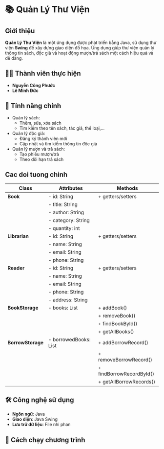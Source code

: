 # 📚 Quản Lý Thư Viện

## Giới thiệu
**Quản Lý Thư Viện** là một ứng dụng được phát triển bằng Java, sử dụng thư viện **Swing** để xây dựng giao diện đồ họa. Ứng dụng giúp thư viện quản lý thông tin sách, độc giả và hoạt động mượn/trả sách một cách hiệu quả và dễ dàng.

## 🧑‍💻 Thành viên thực hiện
- **Nguyễn Công Phước**
- **Lê Minh Đức**

## 🎯 Tính năng chính
- Quản lý sách:
  - Thêm, sửa, xóa sách
  - Tìm kiếm theo tên sách, tác giả, thể loại,...
- Quản lý độc giả:
  - Đăng ký thành viên mới
  - Cập nhật và tìm kiếm thông tin độc giả
- Quản lý mượn và trả sách:
  - Tạo phiếu mượn/trả
  - Theo dõi hạn trả sách
## Cac doi tuong chinh
| Class             | Attributes                          | Methods                  |
| ----------------- | ----------------------------------- | ------------------------ |
| **Book**          | - id: String                        | + getters/setters        |
|                   | - title: String                     |                          |
|                   | - author: String                    |                          |
|                   | - category: String                  |                          |
|                   | - quantity: int                     |                          |
| **Librarian**     | - id: String                        | + getters/setters        |
|                   | - name: String                      |                          |
|                   | - email: String                     |                          |
|                   | - phone: String                     |                          |
| **Reader**        | - id: String                        | + getters/setters        |
|                   | - name: String                      |                          |
|                   | - email: String                     |                          |
|                   | - phone: String                     |                          |
|                   | - address: String                   |                          |
| **BookStorage**   | - books: List<Book>                 | + addBook()              |
|                   |                                     | + removeBook()           |
|                   |                                     | + findBookById()         |
|                   |                                     | + getAllBooks()          |
| **BorrowStorage** | - borrowedBooks: List<BorrowRecord> | + addBorrowRecord()      |
|                   |                                     | + removeBorrowRecord()   |
|                   |                                     | + findBorrowRecordById() |
|                   |                                     | + getAllBorrowRecords()  |




## 🛠 Công nghệ sử dụng
- **Ngôn ngữ**: Java
- **Giao diện**: Java Swing
- **Lưu trữ dữ liệu**: File nhi phan

## 🚀 Cách chạy chương trình

